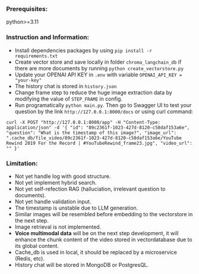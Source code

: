 ### Prerequisites: 
python>=3.11

### Instruction and Information:
- Install dependencies packages by using `pip install -r requirements.txt`
- Create vector store and save locally in folder `chroma_langchain_db` if there are more documents by running `python create_vectorstore.py`
- Update your OPENAI API KEY in `.env` with variable `OPENAI_API_KEY = "your-key"`
- The history chat is stored in `history.json`
- Change frame step to reduce the huge image extraction data by modifying the value of `STEP_FRAME` in config.
- Run programatically `python main.py`. Then go to Swagger UI to test your question by the link `http://127.0.0.1:8000/docs` or using curl command: 

`curl -X POST "http://127.0.0.1:8000/app" -H "Content-Type: application/json" -d '{
    "id": "89c2361f-1023-427d-8120-c58daf153a6e",
    "question": "What is the timestamp of this image?",
    "image_url": ".cache_db/file_video/89c2361f-1023-427d-8120-c58daf153a6e/YouTube Rewind 2019 For the Record | #YouTubeRewind_frame23.jpg",
    "video_url": ""
}'`

### Limitation:
- Not yet handle log with good structure.
- Not yet implement hybrid search.
- Not yet self-refection RAG (halluciation, irrelevant question to documents).
- Not yet handle validation input.
- The timestamp is unstable due to LLM generation.
- Similar images will be resembled before embedding to the vectorstore in the next step.
- Image retrieval is not implemented.
- **Voice multimodal data** will be on the next step development, it will enhance the chunk content of the video stored in vectordatabase due to its global content.
- Cache_db is used in local, it should be replaced by a microservice (Redis, etc).
- History chat will be stored in MongoDB or PostgresQL.